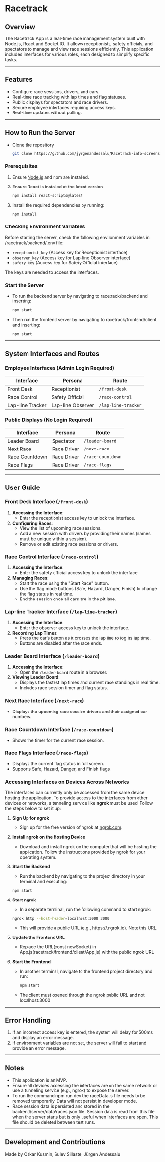 # Racetrack

## Overview
The Racetrack App is a real-time race management system built with Node.js, React and Socket.IO. It allows receptionists, safety officials, and spectators to manage and view race sessions efficiently. This application includes interfaces for various roles, each designed to simplify specific tasks.

---

## Features

- Configure race sessions, drivers, and cars.
- Real-time race tracking with lap times and flag statuses.
- Public displays for spectators and race drivers.
- Secure employee interfaces requiring access keys.
- Real-time updates without polling.

---

## How to Run the Server
- Clone the repository
    ```bash
   git clone https://github.com/jyrgenandessalu/Racetrack-info-screens.git
   ```

### Prerequisites
1. Ensure [Node.js](https://nodejs.org/) and npm are installed.
2. Ensure React is installed at the latest version
    ```bash
   npm install react-scripts@latest
   ```
3. Install the required dependencies by running:

   ```bash
   npm install
   ```

### Checking Environment Variables
Before starting the server, check the following environment variables in /racetrack/backend/.env file:

- `receptionist_key` (Access key for Receptionist interface)
- `observer_key` (Access key for Lap-line Observer interface)
- `safety_key` (Access key for Safety Official interface)

The keys are needed to access the interfaces.

### Start the Server

- To run the backend server by navigating to racetrack/backend and inserting:

  ```bash
  npm start
  ```

- Then run the frontend server by navigating to racetrack/frontend/client and inserting:

  ```bash
  npm start
  ```

---

## System Interfaces and Routes

### Employee Interfaces (Admin Login Required)

| Interface        | Persona            | Route            |
|------------------|--------------------|------------------|
| Front Desk       | Receptionist       | `/front-desk`    |
| Race Control     | Safety Official    | `/race-control`  |
| Lap-line Tracker | Lap-line Observer  | `/lap-line-tracker` |

### Public Displays (No Login Required)

| Interface      | Persona         | Route             |
|----------------|-----------------|-------------------|
| Leader Board   | Spectator       | `/leader-board`   |
| Next Race      | Race Driver     | `/next-race`      |
| Race Countdown | Race Driver     | `/race-countdown` |
| Race Flags     | Race Driver     | `/race-flags`     |

---

## User Guide

### Front Desk Interface (`/front-desk`)

1. **Accessing the Interface**:
    - Enter the receptionist access key to unlock the interface.
2. **Configuring Races**:
    - View the list of upcoming race sessions.
    - Add a new session with drivers by providing their names (names must be unique within a session).
    - Remove or edit existing race sessions or drivers.

### Race Control Interface (`/race-control`)

1. **Accessing the Interface**:
    - Enter the safety official access key to unlock the interface.
2. **Managing Races**:
    - Start the race using the "Start Race" button.
    - Use the flag mode buttons (Safe, Hazard, Danger, Finish) to change the flag status in real time.
    - End the session once all cars are in the pit lane.

### Lap-line Tracker Interface (`/lap-line-tracker`)

1. **Accessing the Interface**:
    - Enter the observer access key to unlock the interface.
2. **Recording Lap Times**:
    - Press the car’s button as it crosses the lap line to log its lap time.
    - Buttons are disabled after the race ends.

### Leader Board Interface (`/leader-board`)

1. **Accessing the Interface**:
    - Open the `/leader-board` route in a browser.
2. **Viewing Leader Board**:
    - Displays the fastest lap times and current race standings in real time.
    - Includes race session timer and flag status.

### Next Race Interface (`/next-race`)

- Displays the upcoming race session drivers and their assigned car numbers.

### Race Countdown Interface (`/race-countdown`)

- Shows the timer for the current race session.

### Race Flags Interface (`/race-flags`)

- Displays the current flag status in full screen.
- Supports Safe, Hazard, Danger, and Finish flags.

### Accessing Interfaces on Devices Across Networks

The interfaces can currently only be accessed from the same device hosting the application. To provide access to the interfaces from other devices or networks, a tunneling service like **ngrok** must be used. Follow the steps below to set it up:

1. **Sign Up for ngrok**  
   - Sign up for the free version of ngrok at [ngrok.com](https://ngrok.com).

2. **Install ngrok on the Hosting Device**  
   - Download and install ngrok on the computer that will be hosting the application. Follow the instructions provided by ngrok for your operating system.

3. **Start the Backend**  
   - Run the backend by navigating to the project directory in your terminal and executing:
   ```bash
   npm start
   ```

4. **Start ngrok**  
    - In a separate terminal, run the following command to start ngrok:
    ```bash
    ngrok http --host-header=localhost:3000 3000
    ```

    - This will provide a public URL (e.g., https://<random-subdomain>.ngrok.io). Note this URL.
5.  **Update the Frontend URL**
    - Replace the URL(const newSocket) in App.js(racetrack/frontend/client/App.js) with the public ngrok URL

6.  **Start the Frontend**
    - In another terminal, navigate to the frontend project directory and run:
        ```bash
        npm start
        ```

    -  The client must opened through the ngrok public URL and not localhost:3000
---


## Error Handling

1. If an incorrect access key is entered, the system will delay for 500ms and display an error message.
2. If environment variables are not set, the server will fail to start and provide an error message.

---

## Notes

- This application is an MVP.
- Ensure all devices accessing the interfaces are on the same network or use a tunneling service (e.g., ngrok) to expose the server.
- To run the command npm run dev the raceData.js file needs to be removed temporarily. Data will not persist in developer mode.
- Race session data is persisted and stored in the backend/server/data/races.json file. Session data is read from this file when the server starts but is only useful when interfaces are open. This file should be deleted between test runs.

---

## Development and Contributions

Made by Oskar Kusmin, Sulev Sillaste, Jürgen Andessalu
